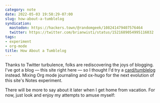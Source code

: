 ```yaml
---
category: note
date: 2022-05-03 19:58:29-07:00
slug: how-about-a-tumblelog
syndication:
  mastodon: https://hackers.town/@randomgeek/108241479407576464
  twitter: https://twitter.com/brianwisti/status/1521689054995116032
tags:
- experiment
- org-mode
title: How About a Tumblelog
---
```


Thanks to Twitter turbulence, folks are rediscovering the joys of blogging. I've got a blog — this site right here — so I thought I'd try a [card/tumblelog](../../../card/tumblelog.md) instead. Mixing Org mode journaling and ox-hugo for the next evolution of this site's Notes experiment.

There will be more to say about it later when I get home from vacation. For now, just look and enjoy my attempts to amuse myself:

